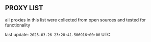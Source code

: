 ## PROXY LIST

all proxies in this list were collected from open sources and tested for functionality

last update: `2025-03-26 23:28:41.506916+00:00` UTC